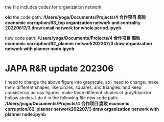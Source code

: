 the file includes codes for organization network

**old**
the code path: **/Users/yoga/Documents/Projects/4 合作项目 腐败 economic corruption/63_top organization network and centrality 20220617/3 draw email network for whole period.ipynb**

new code path: **/Users/yoga/Documents/Projects/4 合作项目 腐败 economic corruption/62_planner network202207/3 draw organization network with planner node.ipynb**

JAPA R&R update 202306
==


I need to change the above figure into grayscale, so i need to change: make them different shapes, like circles, squares, and triangles. and keep consistency across figures. make them different shades of gray/black/or hollow circles. I do it in the following file  new code path: **/Users/yoga/Documents/Projects/4 合作项目 腐败 economic corruption/62_planner network202207/3 draw organization network with planner node.ipynb**




